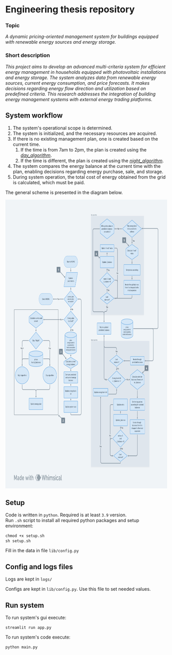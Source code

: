 # Engineering thesis repository

### Topic

_A dynamic pricing-oriented management system for buildings equipped with renewable energy sources and energy storage._

### Short description

_This project aims to develop an advanced multi-criteria system for efficient energy management in households equipped
with photovoltaic installations and energy storage. The system analyzes data from renewable energy sources, current
energy consumption, and price forecasts. It makes decisions regarding energy flow direction and utilization based on
predefined criteria. This research addresses the integration of building energy management systems with external energy
trading platforms._

## System workflow

1. The system's operational scope is determined.
2. The system is initialized, and the necessary resources are acquired.
3. If there is no existing management plan, one is created based on the current time.
    1. If the time is from 7am to 2pm, the plan is created using the [*day_algorithm*](lib/day_algorithm.md).
    2. If the time is different, the plan is created using the [*night_algorithm*](lib/night_algorithm.md).
4. The system compares the energy balance at the current time with the plan, enabling decisions regarding energy
   purchase, sale, and storage.
5. During system operation, the total cost of energy obtained from the grid is calculated, which must be paid.

The general scheme is presented in the diagram below.
<p align="center">  
    <img src="lib/images/main_2.png" alt="The chart`s image of the system flow" width="700" height="900">
</p>

## Setup

Code is written in `python`. Required is at least `3.9` version.\
Run `.sh` script to install all required python packages and setup environment:

    chmod +x setup.sh
    sh setup.sh

Fill in the data in file `lib/config.py`
## Config and logs files

Logs are kept in `logs/`

Configs are kept in `lib/config.py`. Use this file to set needed values.

## Run system

To run system's gui execute:

    streamlit run app.py

To run system's code execute:

    python main.py
